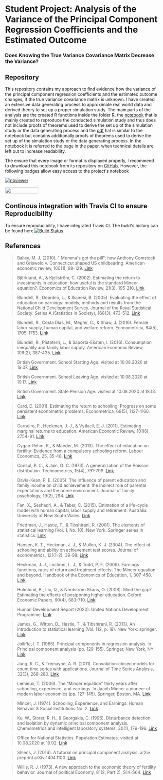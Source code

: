 # Student Project: Analysis of the Variance of the Principal Component Regression Coefficients and the Estimated Outcome
### Does Knowing the True Variance Covariance Matrix Decrease the Variance?

## Repository
This repository contains my approach to find evidence how the variance of the principal component regression coefficients and the estimated outcome changes, if the true variance covariance matrix is unknown. I have created an extensive data generating process to approximate real world data and derived theory to set up a proper simulation study.
The main parts of the analysis are the created R functions inside the folder [R](https://github.com/manuhuth/PCR-Parameter-Variance-Analysis/tree/master/R), the [notebook](https://github.com/manuhuth/PCR-Parameter-Variance-Analysis/blob/master/Notebook.ipynb) that is mainly created to reproduce the conducted simulation study and thus does not include proofs of theorems used to derive the set up of the simulation study or the data generating process and the [pdf](https://github.com/manuhuth/PCR-Parameter-Variance-Analysis/blob/master/PDF.pdf) hat is similar to the notebook but contains additionally proofs of theorems used to derive the set up of the simulation study or the data generating process. In the notebook it is referred to the page in the paper, when technical details are left out to increase readability. 

The ensure that every image or format is displayed properly, I recommend to download this notebook from its repository on [GitHub](https://github.com/manuhuth/PCR-Parameter-Variance-Analysis). However, the following badges allow easy access to the project's notebook

[![nbviewer](https://camo.githubusercontent.com/bfeb5472ee3df9b7c63ea3b260dc0c679be90b97/68747470733a2f2f696d672e736869656c64732e696f2f62616467652f72656e6465722d6e627669657765722d6f72616e67652e7376673f636f6c6f72423d66333736323626636f6c6f72413d346434643464)](https://nbviewer.jupyter.org/github/manuhuth/PCR-Parameter-Variance-Analysis/blob/master/Notebook.ipynb)

<a href="https://mybinder.org/v2/gh/manuhuth/PCR-Parameter-Variance-Analysis/master?filepath=notebook"
    target="_parent">
    <img align="center"
       src="https://mybinder.org/badge_logo.svg"
       width="109" height="20">
</a>



## Continous integration with Travis CI to ensure Reproducibility
To ensure reproducibility, I have integrated Travis CI. The build's history can be found here [![Build Status](https://travis-ci.org/HumanCapitalAnalysis/microeconometrics-course-project-manuhuth.svg?branch=master)](https://travis-ci.org/github/manuhuth/PCR-Parameter-Variance-Analysis)


## References

> Bailey, M. J. (2010). " Momma's got the pill": how Anthony Comstock and Griswold v. Connecticut shaped US childbearing. American economic review, 100(1), 98-129. [Link](https://www.aeaweb.org/articles?id=10.1257/aer.100.1.98)

> Björklund, A., & Kjellström, C. (2002). Estimating the return to investments in education: how useful is the standard Mincer equation?. Economics of Education Review, 21(3), 195-210. [Link](https://www.sciencedirect.com/science/article/abs/pii/S0272775701000036)

> Blundell, R., Dearden, L., & Sianesi, B. (2005). Evaluating the effect of education on earnings: models, methods and results from the National Child Development Survey. Journal of the Royal Statistical Society: Series A (Statistics in Society), 168(3), 473-512. [Link](https://rss.onlinelibrary.wiley.com/doi/full/10.1111/j.1467-985X.2004.00360.x?casa_token=8XTSrhMvcoIAAAAA%3Ar0ZECHQIWsbtdynj4kZZ_R_-HSDkUKPlkLvS8GF9whkNF584aPmn6nHGR4cZXOOZTVLQQu_-9E8VunWZ)

> Blundell, R., Costa Dias, M., Meghir, C., & Shaw, J. (2016). Female labor supply, human capital, and welfare reform. Econometrica, 84(5), 1705-1753. [Link](https://onlinelibrary.wiley.com/doi/abs/10.3982/ECTA11576?casa_token=T7_8JfSc3V0AAAAA:Rq3dQoE4CwRQ5bmOvmvwz1RfUnzp7wYh3LRtrMZsrJjKhrefbBItL0gdFcdZLiYVB-33AUya90S8wTfy)

> Blundell, R., Pistaferri, L., & Saporta-Eksten, I. (2016). Consumption inequality and family labor supply. American Economic Review, 106(2), 387-435. [Link](https://www.aeaweb.org/articles?id=10.1257/aer.20121549)

> British Government. School Starting Age. visited at 10.08.2020 at 19.07. [Link](https://www.gov.uk/schools-admissions/school-starting-age)

> British Government. School Leaving Age. visited at 10.08.2020 at 19.17. [Link](https://www.gov.uk/know-when-you-can-leave-school)

> British Government. State Pension Age. visited at 10.08.2020 at 18.13. [Link](https://www.gov.uk/state-pension-age)

> Card, D. (2001). Estimating the return to schooling: Progress on some persistent econometric problems. Econometrica, 69(5), 1127-1160. [Link](https://onlinelibrary.wiley.com/doi/full/10.1111/1468-0262.00237?casa_token=Fb2oj5pOnrsAAAAA%3AQmDyCEKfwLAsw9z4b1JZgjqWnCgpYw0n49-ljsiGMyx1va5NnTVvAdUL_U907RhsL_EtJ10m3V2iDdfV)

> Carneiro, P., Heckman, J. J., & Vytlacil, E. J. (2011). Estimating marginal returns to education. American Economic Review, 101(6), 2754-81. [Link](https://www.aeaweb.org/articles?id=10.1257/aer.101.6.2754)

> Cygan-Rehm, K., & Maeder, M. (2013). The effect of education on fertility: Evidence from a compulsory schooling reform. Labour Economics, 25, 35-48. [Link](https://www.sciencedirect.com/science/article/abs/pii/S0927537113000584)

> Consul, P. C., & Jain, G. C. (1973). A generalization of the Poisson distribution. Technometrics, 15(4), 791-799. [Link](https://www.tandfonline.com/doi/abs/10.1080/00401706.1973.10489112)

> Davis-Kean, P. E. (2005). The influence of parent education and family income on child achievement: the indirect role of parental expectations and the home environment. Journal of family psychology, 19(2), 294. [Link](https://psycnet.apa.org/buy/2005-06518-016)

> Fan, X., Seshadri, A., & Taber, C. (2015). Estimation of a life-cycle model with human capital, labor supply and retirement. Australia. University of New South Wales. [Link](https://www.ssc.wisc.edu/~aseshadr/WorkingPapers/FST.pdf)

> Friedman, J., Hastie, T., & Tibshirani, R. (2001). The elements of statistical learning (Vol. 1, No. 10). New York: Springer series in statistics. [Link](https://psycnet.apa.org/buy/2005-06518-016)

> Hansen, K. T., Heckman, J. J., & Mullen, K. J. (2004). The effect of schooling and ability on achievement test scores. Journal of econometrics, 121(1-2), 39-98. [Link](https://www.sciencedirect.com/science/article/abs/pii/S0304407603002598)

> Heckman, J. J., Lochner, L. J., & Todd, P. E. (2006). Earnings functions, rates of return and treatment effects: The Mincer equation and beyond. Handbook of the Economics of Education, 1, 307-458. [Link](https://www.sciencedirect.com/science/article/pii/S1574069206010075)

> Holmlund, B., Liu, Q., & Nordström Skans, O. (2008). Mind the gap? Estimating the effects of postponing higher education. Oxford Economic Papers, 60(4), 683-710. [Link](https://academic.oup.com/oep/article-abstract/60/4/683/2362081)

> Human Development Report (2020). United Nations Development Programme. [Link](http://hdr.undp.org/en/indicators/103006)

> James, G., Witten, D., Hastie, T., & Tibshirani, R. (2013). An introduction to statistical learning (Vol. 112, p. 18). New York: springer. [Link](https://link.springer.com/book/10.1007%2F978-1-4614-7138-7)

> Jolliffe, I. T. (1986). Principal components in regression analysis. In Principal component analysis (pp. 129-155). Springer, New York, NY. [Link](https://link.springer.com/chapter/10.1007/978-1-4757-1904-8_8)

> Jung, R. C., & Tremayne, A. R. (2011). Convolution‐closed models for count time series with applications. Journal of Time Series Analysis, 32(3), 268-280. [Link](https://onlinelibrary.wiley.com/doi/full/10.1111/j.1467-9892.2010.00697.x?casa_token=Z_aij9JL6U0AAAAA%3APnfZIk7h3P8Jzs4pVvW-Hmd1mswaOAMW-5KbW6G6YV3uEQiXvbrT7ZH8pGHJqiSed7ofNfkwSbgb2hfx)

> Lemieux, T. (2006). The “Mincer equation” thirty years after schooling, experience, and earnings. In Jacob Mincer a pioneer of modern labor economics (pp. 127-145). Springer, Boston, MA. [Link](https://link.springer.com/chapter/10.1007/0-387-29175-X_11)

> Mincer, J. (1974). Schooling, Experience, and Earnings. Human Behavior & Social Institutions No. 2. [Link](https://eric.ed.gov/?id=ED103621)

> Ku, W., Storer, R. H., & Georgakis, C. (1995). Disturbance detection and isolation by dynamic principal component analysis. Chemometrics and intelligent laboratory systems, 30(1), 179-196. [Link](https://www.sciencedirect.com/science/article/pii/0169743995000763)

> Office for National Statistics. Population Estimates. visited at 10.08.2020 at 19.02. [Link](https://www.ons.gov.uk/file?uri=/peoplepopulationandcommunity/populationandmigration/populationestimates/datasets/populationestimatesforukenglandandwalesscotlandandnorthernireland/mid2015/ukandregionalpopulationestimates18382015.zip)

> Shlens, J. (2014). A tutorial on principal component analysis. arXiv preprint arXiv:1404.1100. [Link](https://www.cs.cmu.edu/~elaw/papers/pca.pdf)

> Willis, R. J. (1973). A new approach to the economic theory of fertility behavior. Journal of political Economy, 81(2, Part 2), S14-S64. [Link](https://www.journals.uchicago.edu/doi/abs/10.1086/260152?journalCode=jpe)
